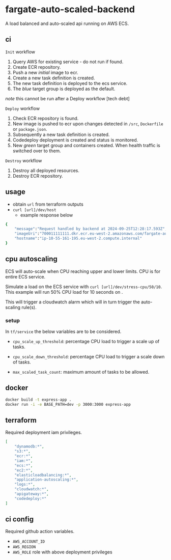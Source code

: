 # fargate-auto-scaled-backend

A load balanced and auto-scaled api running on AWS ECS.

## ci

`Init` workflow

1. Query AWS for existing service - do not run if found.
2. Create ECR repository.
3. Push a new *initial* image to ecr.
4. Create a new task definition is created.
5. The new task definition is deployed to the ecs service.
6. The *blue* target group is deployed as the default.

*note* this cannot be run after a Deploy workflow [tech debt]

`Deploy` workflow

1. Check ECR repository is found.
2. New image is pushed to ecr upon changes detected in `/src`, `Dockerfile` or `package.json`.
3. Subsequently a new task definition is created.
4. Codedeploy deployment is created and status is monitored.
5. New *green* target group and containers created. When health traffic is switched over to them.

`Destroy` workflow

1. Destroy all deployed resources.
2. Destroy ECR repository.

## usage

- obtain `url` from terraform outputs
- `curl [url]/dev/host`
  - example response below
  
```sh
{
    "message":"Request handled by backend at 2024-09-25T12:28:17.593Z",
    "imageUri":"700011111111.dkr.ecr.eu-west-2.amazonaws.com/fargate-auto-scaled-backend@sha256:78dfc01946306dd6afea2b47b56e196788501bfa93c1b2ee1e90a54e72b56938",
    "hostname":"ip-10-55-161-195.eu-west-2.compute.internal"
}
```

## cpu autoscaling

ECS will auto-scale when CPU reaching upper and lower limits. CPU is for entire ECS service.

Simulate a load on the ECS service with `curl [url]/dev/stress-cpu/50/10`. This example will run 50% CPU load for 10 seconds on .

This will trigger a cloudwatch alarm which will in turn trigger the auto-scaling rule(s).

### setup 

In `tf/service` the below variables are to be considered.

- `cpu_scale_up_threshold`: percentage CPU load to trigger a scale up of tasks.

- `cpu_scale_down_threshold`: percentage CPU load to trigger a scale down of tasks.

- `max_scaled_task_count`: maximum amount of tasks to be allowed.

## docker

```sh
docker build -t express-app .
docker run -i -e BASE_PATH=dev -p 3000:3000 express-app
```

## terraform

Required deployment iam privileges.

```json
[
    "dynamodb:*", 
    "s3:*", 
    "ecr:*", 
    "iam:*", 
    "ecs:*",
    "ec2:*", 
    "elasticloadbalancing:*",
    "application-autoscaling:*",
    "logs:*",
    "cloudwatch:*",
    "apigateway:*",
    "codedeploy:*"
]
```

## ci config

Required github action variables.
- `AWS_ACCOUNT_ID`
- `AWS_REGION`
- `AWS_ROLE` role with above deployment privileges
